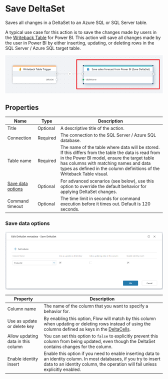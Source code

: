 # Save DeltaSet

Saves all changes in a DeltaSet to an Azure SQL or SQL Server table.  

A typical use case for this action is to save the changes made by users in the [Writeback Table](../../../PowerBI/writeback-table/overview.md) for Power BI. This action will save all changes made by the user in Power BI by either inserting, updating, or deleting rows in the SQL Server / Azure SQL target table.

![img](/images/flow/sqlserver-save-deltaset.png)

## Properties
| Name         | Type      | Description                                 |
|--------------|-----------|---------------------------------------------|
| Title        | Optional  | A descriptive title of the action.          |
| Connection   | Required  | The connection to the SQL Server / Azure SQL database. |
| Table name   | Required  | The name of the table where data will be stored. If this differs from the table the data is read from in the Power BI model, ensure the target table has columns with matching names and data types as defined in the column definitions of the Writeback Table visual. |
| [Save data options](#save-data-options) | Optional | For advanced scenarios (see below), use this option to override the default behavior for applying DeltaSet changes.  |  
| Command timeout | Optional | The time limit in seconds for command execution before it times out. Default is 120 seconds.|

### Save data options

![img](/images/flow/deltaset-metadata-options.png)

| Property                 | Description                          |
|--------------------------|--------------------------------------|
| Column name              | The name of the column that you want to specify a behavior for.  |
| Use as update or delete key | By enabling this option, Flow will match by this column when updating or deleting rows instead of using the columns defined as keys in the [DeltaCells](../../api-reference/built-in-types/deltaset.md#deltacell).  |
| Allow updating data in this column | You can set this option to `false` to explicitly prevent this column from being updated, even though the DeltaSet contains changes for the column.   |
| Enable identity insert  | Enable this option if you need to enable inserting data to an identity column. In most databases, if you try to insert data to an identity column, the operation will fail unless explicitly enabled. |